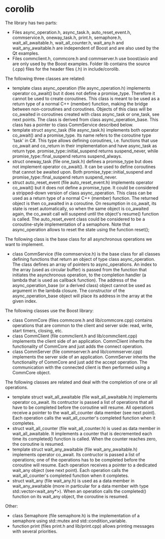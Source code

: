 # corolib

The library has two parts:
* Files async_operation.h, async_task.h, auto_reset_event.h, commservice.h, oneway_task.h, print.h, semaphore.h, wait_all_awaitable.h, wait_all_counter.h, wait_any.h and wait_any_awaitable.h are independent of Boost and are also used by the Qt examples.
* Files commclient.h, commcore.h and commserver.h use boost/asio and are only used by the Boost examples.
Folder lib contains the source (.cpp) files for the header files (.h) in include/corolib.

The following three classes are related:
* template<typename TYPE> class async_operation (file async_operation.h) implements operator co_await() but it does not define a promise_type.
  Therefore it cannot be used to create coroutines.
  This class is meant to be used as a return type of a normal C++ (member) function, making the bridge between non-coroutines and coroutines.
  Objects of this class will be co_awaited in coroutines created with class async_task or one_task, see next points.
  The class is derived from class async_operation_base.
  This class has a pointer to class CommService described below. 
* template<typename TYPE> struct async_task (file async_task.h) implements both operator co_await() and a promise_type. Its name refers to the coroutine type 'task' in C#.
  This type allows defining coroutines, i.e. functions that use co_await and co_return in their implementation and have async_task as return type.
  promise_type::initial_suspend returns suspend_never, while promise_type::final_suspend returns suspend_always.
* struct oneway_task (file one_task.h) defines a promise_type but does not implement operator co_await().
  It can be used to define coroutines that cannot be awaited upon.
  Both promise_type::initial_suspend and promise_type::final_suspend return suspend_never.
* struct auto_reset_event (file auto_reset_event.h) implements operator co_await() but it does not define a promise_type.
  It could be considered a stripped-down version of class async_operation.
  This class can be used as a return type of a normal C++ (member) function.
  The returned object is then co_awaited in a coroutine. 
  On resumption in co_await, its state is reset automatically, so when the same object is co_awaited again, the co_await call will suspend until the object's resume() function is called.
  The auto_reset_event class could be considered to be a coroutine-style implementation of a semaphore.
  Note that async_operation allows to reset the state using the function reset();
  
The following class is the base class for all asynchronous operations we want to implement.

- class CommService (file commservice.h) is the base class for all classes defining functions that return an object of type class async_operation.
  The class defines an array of pointers to async_operations. 
  An index to the array (used as circular buffer) is passed from the function that initiates the asynchronous operation, to the completion handler 
  (a lambda that is used as callback function).
  The address of the async_operation_base (or a derived class) object cannot be used as argument in the lambda closure.
  The constructor of the async_operation_base object will place its address in the array at the given index.

The following classes use the Boost library:
- class CommCore (files commcore.h and lib/commcore.cpp) contains operations that are common to the client and server side: read, write, start timers, closing, etc.
- class CommClient (file commclient.h and lib/commclient.cpp) implements the client side of an application. 
  CommClient inherits the functionality of CommCore and just adds the connect operation.
- class CommServer (file commserver.h and lib/commserver.cpp) implements the server side of an application.
  CommServer inherits the functionality of CommCore and just add the accept operation.
  The communication with the connected client is then performed using a CommCore object.

The following classes are related and deal with the completion of one or all operations.
- template<typename TYPE> struct wait_all_awaitable (file wait_all_awaitable.h) implements operator co_await.
  Its contructor is passed a list of operations that all have to be completed before the coroutine will resume.
  All operations receive a pointer to the wait_all_counter data member (see next point).
  Each operation calls the wait_all_counter's completed function when it completes.
- struct wait_all_counter (file wait_all_counter.h) is used as data member in wait_all_awaitable.
  It implements a counter that is decremented each time its completed() function is called.
  When the counter reaches zero, the coroutine is resumed.
- template<typename TYPE> struct wait_any_awaitable (file wait_any_awaitable.h) implements operator co_await.
  Its contructor is passed a list of operations; one of the operations has to be completed before the coroutine will resume.
  Each operation receives a pointer to a dedicated wait_any object (see next point).
  Each operation calls the wait_all_counter's completed function when it completes.
- struct wait_any (file wait_any.h) is used as a data member in wait_any_awaitable 
  (more in particular for a data member with type std::vector<wait_any*>).
  When an operation calls the completed() function on its wait_any object, the coroutine is resumed.
  
Other:
- class Semaphore (file semaphore.h) is the implementation of a semaphore using std::mutex and std::condition_variable.
- function print (files print.h and lib/print.cpp) allows printing messages with several priorities.
